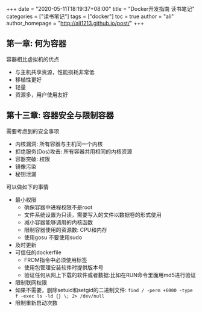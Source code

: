 +++
date = "2020-05-11T18:19:37+08:00"
title = "Docker开发指南 读书笔记"
categories = ["读书笔记"]
tags = ["docker"]
toc = true
author = "ali"
author_homepage =  "http://ali1213.github.io/post/"
+++


## 第一章: 何为容器

容器相比虚拟机的优点

+ 与主机共享资源，性能损耗非常低
+ 移植性更好
+ 轻量
+ 资源多，用户使用友好

## 第十三章: 容器安全与限制容器

需要考虑到的安全事项

+ 内核漏洞: 所有容器与主机同一个内核
+ 拒绝服务(Dos)攻击: 所有容器共用相同的内核资源
+ 容器突破: 权限
+ 镜像污染
+ 秘钥泄漏

可以做如下的事情
+ 最小权限
    - 确保容器中进程权限不是root
    - 文件系统设置为只读，需要写入的文件以数据卷的形式使用
    - 减小容器能够调用的内核函数
    - 限制容器使用的资源数: CPU和内存
    - 使用gosu 不要使用sudo
+ 及时更新
+ 可信任的dockerfile
    - FROM指令中必须使用标签
    - 使用包管理安装软件时提供版本号
    - 验证任何从网上下载的软件或者数据:比如在RUN命令里面用md5进行验证
+ 限制联网权限
+ 如果不需要，删除setuid和setgid的二进制文件: `find / -perm +6000 -type f -exec ls -ld {} \; 2> /dev/null`
+ 限制重新启动次数
